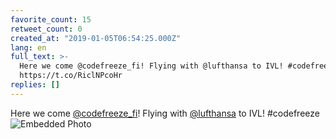 ```yaml
---
favorite_count: 15
retweet_count: 0
created_at: "2019-01-05T06:54:25.000Z"
lang: en
full_text: >-
  Here we come @codefreeze_fi! Flying with @lufthansa to IVL! #codefreeze
  https://t.co/RiclNPcoHr
replies: []
---
```


Here we come [@codefreeze_fi](https://twitter.com/codefreeze_fi)! Flying with
[@lufthansa](https://twitter.com/lufthansa) to IVL! #codefreeze
![Embedded Photo](https://twitter-media-coderbyheart.s3.eu-north-1.amazonaws.com/1081443785396183046-DwIPYPMXQAASEE1.jpg)

